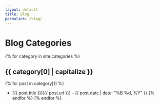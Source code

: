 ```yaml
---
layout: default
title: Blog
permalink: /blog/
---
```


# Blog Categories

{% for category in site.categories %}
## {{ category[0] | capitalize }}

{% for post in category[1] %}
- [{{ post.title }}]({{ post.url }}) - {{ post.date | date: "%B %d, %Y" }}
{% endfor %}
{% endfor %}
